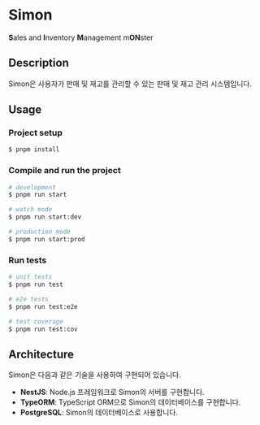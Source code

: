 # Simon

**S**ales and **I**nventory **M**anagement m**ON**ster

## Description

Simon은 사용자가 판매 및 재고를 관리할 수 있는 판매 및 재고 관리 시스템입니다.

## Usage

### Project setup

```bash
$ pnpm install
```

### Compile and run the project

```bash
# development
$ pnpm run start

# watch mode
$ pnpm run start:dev

# production mode
$ pnpm run start:prod
```

### Run tests

```bash
# unit tests
$ pnpm run test

# e2e tests
$ pnpm run test:e2e

# test coverage
$ pnpm run test:cov
```

## Architecture

Simon은 다음과 같은 기술을 사용하여 구현되어 있습니다.

- **NestJS**: Node.js 프레임워크로 Simon의 서버를 구현합니다.
- **TypeORM**: TypeScript ORM으로 Simon의 데이터베이스를 구현합니다.
- **PostgreSQL**: Simon의 데이터베이스로 사용합니다.
